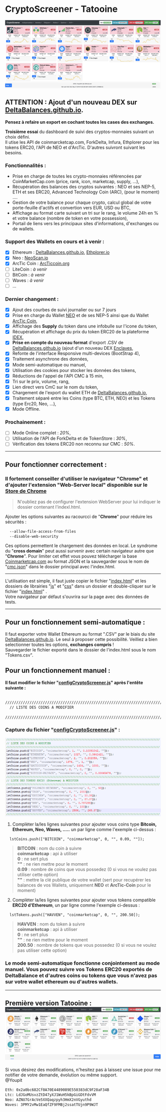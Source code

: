 # CryptoScreener - Tatooine  
![Capture Crypto-Screener](https://raw.githubusercontent.com/Youpit44/cryptoscreener/master/docs/v_Tatooine.png)  
## ATTENTION : Ajout d'un nouveau DEX sur [DeltaBalances.github.io](https://deltabalances.github.io/).
**Pensez à refaire un export en cochant toutes les cases des exchanges.**  
  
    
**Troisième essai** du dashboard de suivi des cryptos-monnaies suivant un choix défini.  
Il utise les API de coinmarcketcap.com, ForkDelta, Infura, Ethplorer pour les tokens ERC20, l'API de NEO et d'ArcTic. D'autres suivront suivant les besoins. 
   
### Fonctionnalités :  
  * Prise en charge de toutes les crypto-monnaies référencées par CoinMarketCap.com (price, rank, icon, marketcap, supply, ...),  
  * Récupération des balances des cryptos suivantes : NEO et ses NEP-5, ETH et ses ERC20, Advanced Technology Coin (ARC), (pour le moment) ....  
  * Gestion de votre balance pour chaque crypto, calcul global de votre porte-feuille d'actifs et convertion vers EUR, USD ou BTC,  
  * Affichage au format carte suivant un tri sur le rang, le volume 24h en % et votre balance (nombre de token en votre possession),  
  * Portail de liens vers les principaux sites d'informations, d'exchanges ou de wallets.  

### Support des Wallets en cours et à venir :  
- [x] Ethereum : [DeltaBalances.github.io](https://deltabalances.github.io/), [Ethplorer.io](https://Ethplorer.io/)  
- [x] Neo : [NeoScan.io](https://neoscan.io)  
- [x] ArcTic Coin : [ArcTiccoin.org](http://explorer.arcticcoin.org/)  
- [ ] LiteCoin : *à venir*   
- [ ] BitCoin : *à venir*   
- [ ] Waves : *à venir*   
- [ ] ...   
  
### Dernier changement :  
- [x] Ajout des courbes de suivi journalier ou sur 7 jours  
- [x] Prise en charge du Wallet [NEO](https://neotracker.io/wallet) et de ses NEP-5 ainsi que du Wallet [ArcTic Coin](https://arcticcoin.org/),  
- [x] Affichage des **Supply** du token dans une infobulle sur l'icone du token,  
- [x] Récupération et affichage du prix du token ERC20 de la plateforme [IDEX](https://idex.market/),  
- [x] **Prise en compte du nouveau format** d'export .CSV de [DeltaBalances.github.io](https://deltabalances.github.io/) (ajout d'un nouveau DEX [Enclaves](http://enclaves.io/),  
- [x] Refonte de l'interface Responsive multi-devices (BootStrap 4),  
- [x] Traitement asynchrone des données,  
- [x] Mode semi-automatique ou manuel,  
- [x] Utilisation des cookies pour stocker les données des tokens,  
- [x] Réductions de l'appel de l'API CMC à 15 min,  
- [x] Tri sur le prix, volume, rang,  
- [x] Lien direct vers CmC sur le nom du token,  
- [x] Chargement de l'export du wallet ETH de [DeltaBalances.github.io](https://deltabalances.github.io/),  
- [x] Traitement séparé entre les Coins (type BTC, ETH, NEO) et les Tokens (type Erc20, Neo, ...),  
- [x] Mode Offline.  
  
### Prochainement :  
- [ ] Mode Online complet : *20%*,  
- [ ] Utilisation de l'API de ForkDelta et de TokenStore : *30%*,  
- [ ] Vérification des tokens ERC20 non reconnu sur CMC : *50%*.  

---
## Pour fonctionner correctement :  
### Il fortement conseiller d'utiliser le navigateur "**Chrome**" et d'ajouter l'extension "Web-Server local" disponible sur le [Store de Chrome](https://chrome.google.com/webstore/detail/web-server-for-chrome/ofhbbkphhbklhfoeikjpcbhemlocgigb)  
> N'oubliez pas de configurer l'extension WebServer pour lui indiquer le dossier contenant l'indexl.html.  

Ajouter les options suivantes au racourcci de "**Chrome**" pour réduire les sécurités :  
```
  --allow-file-access-from-files  
  --disable-web-security  
```
Ces options permettent le chargement des données en local. Le syndrome du "**cross domain**" peut aussi survenir avec certain navigateur autre que "**Chrome**". Pour limiter cet effet vous pouvez télécharger la base [Coinmarketcap.com](https://api.coinmarketcap.com/v1/ticker/?limit=0&convert=EUR) au format JSON et la sauvegarder sous le nom de "[cmc.json](https://api.coinmarketcap.com/v1/ticker/?limit=0&convert=EUR)" dans le dossier principal avec l'index.html.  
  
---
L'utilisation est simple, il faut juste copier le fichier "[index.html](index.html)" et les dossiers de librairies "[js](js/)" et "[css](css/)" dans un dossier et double-cliquer sur le fichier "[index.html](index.html)" .  
Votre navigateur par défaut s'ouvrira sur la page avec des données de tests. 
  
---  
## Pour un fonctionnement semi-automatique :  
Il faut exporter votre Wallet Ethereum au format ".CSV" par le biais du site [DeltaBalances.github.io](https://deltabalances.github.io/). Le seul à proposer cette possibilité. Veilliez a bien selectionner toutes les options, **exchanges compris** !    
Sauvegarder le fichier exporté dans le dossier de l'index.html sous le nom "Tokens.csv".   
  
## Pour un fonctionnement manuel :  
__Il faut modifier le fichier "[configCryptoScreener.js](js/configCryptoScreener.js)" après l'entête suivante :__  
```
  ////////////////////////////////////////////////////////////////////////////////////////////////////  
  // LISTE DES COINS A MODIFIER  
  ////////////////////////////////////////////////////////////////////////////////////////////////////  
```
### Capture du fichier "[configCryptoScreener.js](js/configCryptoScreener.js)" :  
![Capture Configuration Crypto-Screener](https://raw.githubusercontent.com/Youpit44/cryptoscreener/master/docs/Config.PNG)  
  
1) Complèter la/les lignes suivantes pour ajouter vous coins type **Bitcoin, Ethereum, Neo, Waves, .....** un par ligne comme l'exemple ci-dessus :  
```
  lstCoins.push(["BITCOIN", "coinmarketcap", 0, "", 0.09, ""]);  
```
> **BITCOIN** : nom du coin à suivre  
> **coinmarketcap** : api à utiliser  
> **0** : ne sert plus  
> **""** : ne rien mettre pour le moment  
> **0.09** : nombre de coins que vous possedez (0 si vous ne voulez pas utiliser cette option)  
> **""** :  mettre la clé publique de votre wallet (sert pour recupérer les balances de vos Wallets, uniquement **NEO** et **ArcTic-Coin** pour le moment)    
           
2) Complèter la/les lignes suivantes pour ajouter vous tokens compatible **ERC20 d'Ethereum**, un par ligne comme l'exemple ci-dessus :  
```
  lstTokens.push(["HAVVEN", "coinmarketcap", 0, "", 200.50]);
```
> **HAVVEN** : nom du token à suivre  
> **coinmarketcap** : api à utiliser  
> **0** : ne sert plus  
> **""** : ne rien mettre pour le moment  
> **200.50** : nombre de tokens que vous possedez (0 si vous ne voulez pas utiliser cette option)  
  
### Le mode semi-automatique fonctionne conjointement au mode manuel. Vous pouvez suivre vos Tokens ERC20 exportés de DeltaBalance et d'autres coins ou tokens que vous n'avez pas sur votre wallet ethereum ou d'autres wallets.   
  
---  
Première version Tatooine :  
![Capture Crypto-Screener](https://raw.githubusercontent.com/Youpit44/cryptoscreener/tatooine/docs/Capture.PNG)  
---  
Si vous désirez des modifications, n'hesitez pas à laissez une issue pour me notifier de votre demande, évolution ou même support.  
@Youpit  
```
Eth: 0x2a0bc682Cf0A70E4489089E550383dC9F28aF34B  
Ltc: LdJGoMUsvzZtD47yXJ1WuH5kBpGiGDtFdvVM  
Neo: AZNU7GrAcVe5XXQaqzpyh3HmX2nVGyuthd  
Waves: 3PMY2vMw1EaQfZF9FMBj2ssatTUjn9P9WJT  
```
